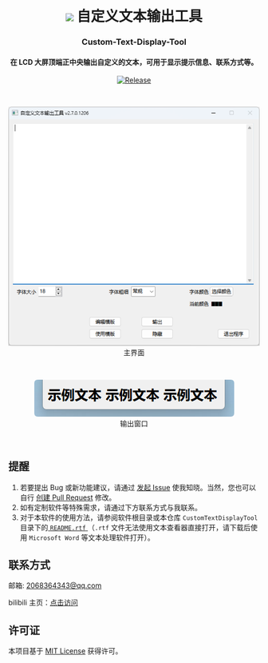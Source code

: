 <div align="center">

# <image src="Assets/icon-pic.png" height="45"/> 自定义文本输出工具

### Custom-Text-Display-Tool

#### 在 LCD 大屏顶端正中央输出自定义的文本，可用于显示提示信息、联系方式等。

[![Release](https://img.shields.io/github/v/tag/WilsonHuangDev/Custom-Text-Display-Tool?style=flat-round&color=%233fb950&label=Release)](https://github.com/WilsonHuangDev/Custom-Text-Display-Tool/releases/latest)

<br>

![软件截图 主界面](Assets/app-image1.png)
<br>
主界面

<br>

![软件截图 输出窗口](Assets/app-image2.png)
<br>
输出窗口

</div>

<br>

## 提醒

1. 若要提出 Bug 或新功能建议，请通过 [发起 Issue](https://github.com/WilsonHuangDev/Custom-Text-Display-Tool/issues/new/choose) 使我知晓。当然，您也可以自行 [创建 Pull Request](https://github.com/WilsonHuangDev/Custom-Text-Display-Tool/pulls) 修改。
2. 如有定制软件等特殊需求，请通过下方联系方式与我联系。
3. 对于本软件的使用方法，请参阅软件根目录或本仓库 `CustomTextDisplayTool` 目录下的[ `README.rtf` ](CustomTextDisplayTool/README.rtf)（`.rtf` 文件无法使用文本查看器直接打开，请下载后使用 `Microsoft Word` 等文本处理软件打开）。

## 联系方式

邮箱: 2068364343@qq.com

bilibili 主页：[点击访问](https://space.bilibili.com/1056060818)

## 许可证

本项目基于 [MIT License](LICENSE) 获得许可。
